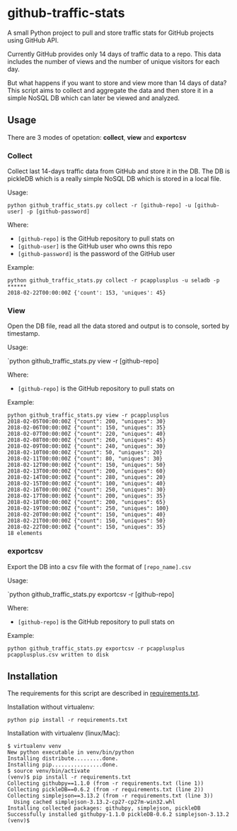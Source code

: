 # github-traffic-stats
A small Python project to pull and store traffic stats for GitHub projects using GitHub API.

Currently GitHub provides only 14 days of traffic data to a repo. This data includes the number of views and the number of unique visitors for each day. 

But what happens if you want to store and view more than 14 days of data?
This script aims to collect and aggregate the data and then store it in a simple NoSQL DB which can later be viewed and analyzed.

## Usage ##

There are 3 modes of opetation: **collect**, **view** and **exportcsv**

### Collect ###

Collect last 14-days traffic data from GitHub and store it in the DB. The DB is pickleDB which is a really simple NoSQL DB which is stored in a local file.

Usage:

`python github_traffic_stats.py collect -r [github-repo] -u [github-user] -p [github-password]`

Where:
 - `[github-repo]` is the GitHub repository to pull stats on
 - `[github-user]` is the GitHub user who owns this repo
 - `[github-password]` is the password of the GitHub user

Example:

```
python github_traffic_stats.py collect -r pcapplusplus -u seladb -p ******
2018-02-22T00:00:00Z {'count': 153, 'uniques': 45}
```

 ### View ###
 
 Open the DB file, read all the data stored and output is to console, sorted by timestamp.
 
 Usage:
 
 `python github_traffic_stats.py view -r [github-repo]
 
 Where:
 - `[github-repo]` is the GitHub repository to pull stats on

Example:
```
python github_traffic_stats.py view -r pcapplusplus
2018-02-05T00:00:00Z {"count": 200, "uniques": 30}
2018-02-06T00:00:00Z {"count": 150, "uniques": 35}
2018-02-07T00:00:00Z {"count": 220, "uniques": 40}
2018-02-08T00:00:00Z {"count": 260, "uniques": 45}
2018-02-09T00:00:00Z {"count": 240, "uniques": 30}
2018-02-10T00:00:00Z {"count": 50, "uniques": 20}
2018-02-11T00:00:00Z {"count": 80, "uniques": 30}
2018-02-12T00:00:00Z {"count": 150, "uniques": 50}
2018-02-13T00:00:00Z {"count": 200, "uniques": 60}
2018-02-14T00:00:00Z {"count": 280, "uniques": 20}
2018-02-15T00:00:00Z {"count": 100, "uniques": 40}
2018-02-16T00:00:00Z {"count": 250, "uniques": 30}
2018-02-17T00:00:00Z {"count": 200, "uniques": 35}
2018-02-18T00:00:00Z {"count": 200, "uniques": 65}
2018-02-19T00:00:00Z {"count": 250, "uniques": 100}
2018-02-20T00:00:00Z {"count": 150, "uniques": 40}
2018-02-21T00:00:00Z {"count": 150, "uniques": 50}
2018-02-22T00:00:00Z {"count": 150, "uniques": 35}
18 elements
```

### exportcsv ###

Export the DB into a csv file with the format of `[repo_name].csv`

Usage:
 
 `python github_traffic_stats.py exportcsv -r [github-repo]
 
 Where:
 - `[github-repo]` is the GitHub repository to pull stats on

Example:
```
python github_traffic_stats.py exportcsv -r pcapplusplus
pcapplusplus.csv written to disk
```

## Installation ##

The requirements for this script are described in [requirements.txt](https://github.com/seladb/github-traffic-stats/blob/master/requirements.txt).

Installation without virtualenv:
```
python pip install -r requirements.txt
```

Installation with virtualenv (linux/Mac):
```
$ virtualenv venv
New python executable in venv/bin/python
Installing distribute.........done.
Installing pip................done.
$ source venv/bin/activate
(venv)$ pip install -r requirements.txt
Collecting githubpy==1.1.0 (from -r requirements.txt (line 1))
Collecting pickleDB==0.6.2 (from -r requirements.txt (line 2))
Collecting simplejson==3.13.2 (from -r requirements.txt (line 3))
  Using cached simplejson-3.13.2-cp27-cp27m-win32.whl
Installing collected packages: githubpy, simplejson, pickleDB
Successfully installed githubpy-1.1.0 pickleDB-0.6.2 simplejson-3.13.2
(venv)$
```
